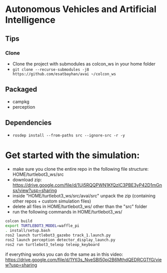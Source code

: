 # Autonomous Vehicles and Artificial Intelligence

## Tips
### Clone
- Clone the project with submodules as colcon_ws in your home folder
- `git clone --recurse-submodules -j8 https://github.com/esatbayhan/avai ~/colcon_ws`

## Packaged
- campkg
- perception

## Dependencies
- `rosdep install --from-paths src --ignore-src -r -y`

# Get started with the simulation:
- make sure you clone the entire repo in the following file structure: HOME/turtlebot3_ws/src
- download zip: https://drive.google.com/file/d/1Uj5RQQPWN1KfQzIC3PBE3yP42D1mGnsx/view?usp=sharing
- inside "HOME/turtlebot3_ws/src/avai/src" unpack the zip (containing other repos + custom simulation files)
- delete all files in HOME/turtlebot3_ws/ other than the "src" folder
- run the following commands in HOME/turtlebot3_ws/

```bash
colcon build
export TURTLEBOT3_MODEL=waffle_pi
. install/setup.bash
ros2 launch turtlebot3_gazebo track_1.launch.py
ros2 launch perception detector_display_launch.py
ros2 run turtlebot3_teleop teleop_keyboard
```

if everything works you can do the same as in this video: https://drive.google.com/file/d/1YtI3s_NveSBI50pj2B6MthdQEDRCGTfG/view?usp=sharing
